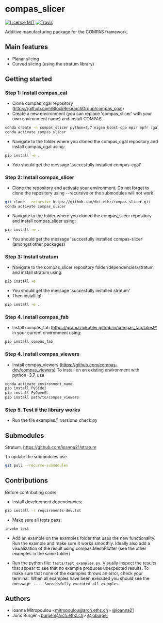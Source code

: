 # compas_slicer

[![Licence MIT](https://img.shields.io/badge/License-MIT-blue.svg)](https://github.com/dbt-ethz/compas_am/blob/master/LICENSE) [![Travis](https://travis-ci.org/dbt-ethz/compas_am.svg?branch=master)](https://travis-ci.org/dbt-ethz/compas_am)

Additive manufacturing package for the COMPAS framework.


Main features
-------------

* Planar slicing
* Curved slicing (using the stratum library)


Getting started
------------

### Step 1: Install compas_cal
- Clone compas_cgal repository (https://github.com/BlockResearchGroup/compas_cgal)
- Create a new environment (you can replace 'compas_slicer' with your own environment name) and install COMPAS.
```bash
conda create -n compas_slicer python=3.7 eigen boost-cpp mpir mpfr cgal-cpp">=5.0" pybind11 COMPAS">=0.16.0"
conda activate compas_slicer
```
- Navigate to the folder where you cloned the compas_cgal repository and install compas_cgal using:
```bash
pip install -e .
```
- You should get the message 'succesfully installed compas-cgal'

### Step 2: Install compas_slicer
- Clone the repository and activate your environment. Do not forget to clone the repository using --recursive or the submodules will not work. 
```bash
git clone --recursive https://github.com/dbt-ethz/compas_slicer.git
conda activate compas_slicer
```
- Navigate to the folder where you cloned the compas_slicer repository and install compas_slicer using:
```bash
pip install -e .
```
- You should get the message 'succesfully installed compas-slicer' (amongst other packages)

### Step 3: Install stratum
- Navigate to the compas_slicer repository folder/dependencies/stratum and install stratum using:
```bash
pip install -e
```
- You should get the message 'succesfully installed stratum'
- Then install igl
```bash
pip install -e .
```

### Step 4. Install compas_fab
- Install compas_fab (https://gramaziokohler.github.io/compas_fab/latest/) in your current environment using:
```bash
pip install compas_fab
```

### Step 4. Install compas_viewers

- Install compas_viewers (https://github.com/compas-dev/compas_viewers)
To install on an existing environment with python=3.7, use 
```bash
conda activate environment_name
pip install PySide2 
pip install PyOpenGL 
pip install path/to/compas_viewers
```


### Step 5. Test if the library works
- Run the file examples/1_versions_check.py



Submodules
------------

Stratum, https://github.com/ioanna21/stratum

To update the submodules use 

```bash
git pull --recurse-submodules
```

Contributions
------------

Before contributing code:

- Install development dependencies:
```bash
pip install -r requirements-dev.txt
```

- Make sure all tests pass:

```bash
invoke test
```

- Add an example on the examples folder that uses the new functionality. Run the example and make sure it works smoothly. Ideally also add a visualization of the result using compas.MeshPlotter (see the other examples in the same folder)

- Run the python file: `` tests/test_examples.py ``.  Visually inspect the results that appear to see that no example produces unexpected results. To make sure that none of the examples throws an error, check your terminal. When all examples have been executed you should see the message  `` ---- Successfully executed all examples``


Authors
-------------

* Ioanna Mitropoulou <<mitropoulou@arch.ethz.ch>> [@ioanna21](https://github.com/ioanna21)
* Joris Burger <<burger@arch.ethz.ch>> [@joburger](https://github.com/joburger)
